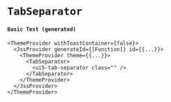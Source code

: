# `TabSeparator`

#### `Basic Test (generated)`

```
<ThemeProvider withToastContainer={false}>
  <JssProvider generateId={[Function]} id={{...}}>
    <ThemeProvider theme={{...}}>
      <TabSeparator>
        <ui5-tab-separator class="" />
      </TabSeparator>
    </ThemeProvider>
  </JssProvider>
</ThemeProvider>
```

